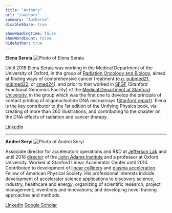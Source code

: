```yaml
---
title: "Authors"
url: "/authors"
summary: "Authorse"
disableShare: true

ShowReadingTime: false
ShowWordCount: false
hideAuthor: true
---
```


**Elena Seraia**
![Photo of Elena Seraia](images/e-seraia-book-color.jpg)

Until 2018 Elena Seraia was working in the Medical Department of the University of Oxford, in the group of [Radiation Oncology and Biology](https://www.oncology.ox.ac.uk/), aimed at finding ways of comprehensive cancer treatment (e.g. [pubmed21](https://pubmed.ncbi.nlm.nih.gov/33509941/), [pubmed22](https://pubmed.ncbi.nlm.nih.gov/34773074/), or [cmed24](https://onlinelibrary.wiley.com/doi/10.1002/cam4.70303)), and prior to that worked in [SFGF](https://med.stanford.edu/sfgf.html) (Stanford Functional Genomics Facility) of the [Medical Department at Stanford University](https://med.stanford.edu/), in the group which was the first one to develop the principle of contact printing of oligonucleotide DNA microarrays ([Stanford report](https://news.stanford.edu/news/2002/march6/microarray.html)). Elena is the key contributor to the 1st edition of the Unifying Physics book, via creating of more than 260 illustrations, and contributing to the chapter on the DNA effects of radiation and cancer therapy.

[LinkedIn](https://www.linkedin.com/in/elena-seraia/)

---

**Andrei Seryi**
![Photo of Andrei Seryi](images/a-seryi-book-color-997x1024.jpg)


Associate director for accelerators operations and R&D at [Jefferson Lab](https://www.jlab.org/about/leadership/ad-accelerator) and until 2018 [director](https://www.interactions.org/press-release/new-director-john-adams-institute-accelerator-science) of the [John Adams Institute](https://www.adams-institute.ac.uk/new-director-takes-over-john-adams-institute) and a professor at Oxford University. Worked at Stanford Linear Accelerator Center until 2010. Contributed to development of [linear colliders](https://web.ornl.gov/info/news/pulse/archive_issues/pulse_v187_05.htm) and [plasma acceleration](https://www.symmetrymagazine.org/article/october-2009/crashing-the-size-barrier). Fellow of American Physical Society. His professional interests include development of accelerator science applications to discovery science, industry, healthcare and energy; organizing of scientific research; project management; inventions and innovations; and developing novel training approaches and methods.

[LinkedIn](https://www.linkedin.com/in/andrei-seryi/)     [Google Scholar](https://scholar.google.com/citations?user=7x_nM2IAAAAJ&hl=en)